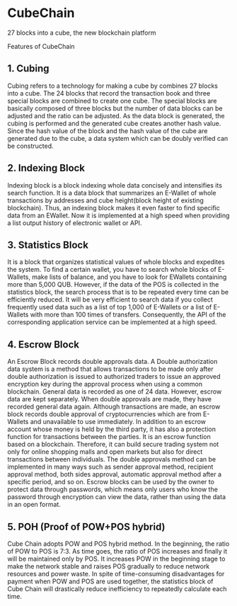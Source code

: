 # CubeChain

27 blocks into a cube, the new blockchain platform

Features of CubeChain

## 1. Cubing

Cubing refers to a technology for making a cube by combines 27 blocks into a cube.
The 24 blocks that record the transaction book and three special blocks are combined to create one cube.
The special blocks are basically composed of three blocks but the number of data blocks can be adjusted and the ratio can be adjusted.
As the data block is generated, the cubing is performed and the generated cube creates another hash value.
Since the hash value of the block and the hash value of the cube are generated due to the cube, a data system which can be doubly verified can be constructed.

## 2. Indexing Block

Indexing block is a block indexing whole data concisely and intensifies its search function.
It is a data block that summarizes an E-Wallet of whole transactions by addresses and cube height(block height of existing blockchain).
Thus, an indexing block makes it even faster to find specific data from an EWallet.
Now it is implemented at a high speed when providing a list output history of electronic wallet or API.

## 3. Statistics Block

It is a block that organizes statistical values of whole blocks and expedites the system.
To find a certain wallet, you have to search whole blocks of E-Wallets, make lists of balance, and you have to look for EWallets containing more than 5,000 QUB.
However, if the data of the POS is collected in the statistics block, the search process that is to be repeated every time can be efficiently reduced.
It will be very efficient to search data if you collect frequently used data such as a list of top 1,000 of E-Wallets or a list of E-Wallets with more than 100 times of transfers.
Consequently, the API of the corresponding application service can be implemented at a high speed.

## 4. Escrow Block

An Escrow Block records double approvals data.
A Double authorization data system is a method that allows transactions to be made only after double authorization is issued to authorized traders to issue an approved encryption key during the approval process when using a common blockchain. General data is recorded as one of 24 data. However, escrow data are kept separately. When double approvals are made, they have recorded general data again. Although transactions are made, an escrow block records double approval of cryptocurrencies which are from E-Wallets and unavailable to use immediately.
In addition to an escrow account whose money is held by the third party, it has also a protection function for transactions between the parties.
It is an escrow function based on a blockchain.
Therefore, it can build secure trading system not only for online shopping malls and open markets but also for direct transactions between individuals.
The double approvals method can be implemented in many ways such as sender approval method, recipient approval method, both sides approval, automatic approval method after a specific period, and so on. Escrow blocks can be used by the owner to protect data through passwords, which means only users who know the password through encryption can view the data, rather than using the data in an open format.

## 5. POH (Proof of POW+POS hybrid)

Cube Chain adopts POW and POS hybrid method.
In the beginning, the ratio of POW to POS is 7:3. As time goes, the ratio of POS increases and finally it will be maintained only by POS.
It increases POW in the beginning stage to make the network stable and raises POS gradually to reduce network resources and power waste.
In spite of time-consuming disadvantages for payment when POW and POS are used together, the statistics block of Cube Chain will drastically reduce inefficiency to repeatedly calculate each time.
